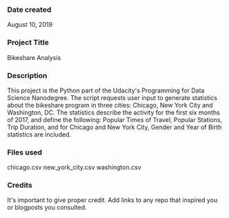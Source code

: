 ### Date created
August 10, 2019

### Project Title
Bikeshare Analysis

### Description
This project is the Python part of the Udacity's Programming for Data Science Nanodegree.  The script requests user input to generate statistics about the bikeshare program in three cities: Chicago, New York City and Washington, DC.  The statistics describe the activity for the first six months of 2017, and define the following:  Popular Times of Travel, Popular Stations, Trip Duration, and for Chicago and New York City, Gender and Year of Birth statistics are included.



### Files used
chicago.csv
new_york_city.csv
washington.csv

### Credits
It's important to give proper credit. Add links to any repo that inspired you or blogposts you consulted.

